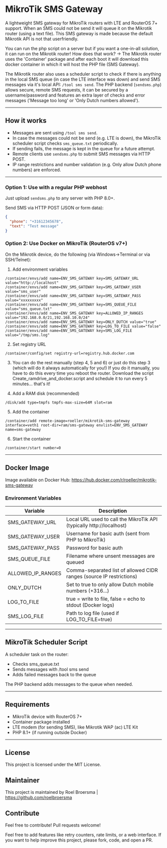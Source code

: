# MikroTik SMS Gateway

A lightweight SMS gateway for MikroTik routers with LTE and RouterOS 7+ support.
When an SMS could not be send it will queue it on the Mikrotik router (using a text file). This SMS gateway is made because the default Mikrotik API is not that userfriendly.

You can run the php script on a server but if you want a one-in-all solution, it can run on the Mikrotik router!
How does that work? -> The Mikrotik router uses the 'Container' package and after each boot it will download this docker container in which it will host the PHP file (SMS Gateway).

The Mikrotik router also uses a scheduler script to check if there is anything in the local SMS queue (in case the LTE interface was down) and send SMS messages via it's local API: `/tool sms send`.
The PHP backend (`sendsms.php`) allows secure, remote SMS requests, it can be secured by a username/password and features an extra layer of checks and error messages ('Message too long' or 'Only Dutch numbers allowed').

---


## How it works

- Messages are sent using `/tool sms send`.
- In case the messages could not be send (e.g. LTE is down), the MikroTik scheduler script checks `sms_queue.txt` periodically.
- If sending fails, the message is kept in the queue for a future attempt.
- Remote clients use `sendsms.php` to submit SMS messages via HTTP POST.
- IP range restrictions and number validation (e.g. Only allow Dutch phone numbers) are enforced.

---


### Option 1: Use with a regular PHP webhost

Just upload `sendsms.php` to any server with PHP 8.0+.

Send SMS via HTTP POST (JSON or form data):

```json
{
  "phone": "+31612345678",
  "text": "Test message"
}
```


### Option 2: Use Docker on MikroTik (RouterOS v7+)

On the Mikrotik device, do the following (via Windows->Terminal or via SSH/Telnet):

1. Add environment variables
```
/container/envs/add name=ENV_SMS_GATEWAY key=SMS_GATEWAY_URL value="http://localhost"
/container/envs/add name=ENV_SMS_GATEWAY key=SMS_GATEWAY_USER value="sms_user"
/container/envs/add name=ENV_SMS_GATEWAY key=SMS_GATEWAY_PASS value="xxxxxxxxx"
/container/envs/add name=ENV_SMS_GATEWAY key=SMS_QUEUE_FILE value="sms_queue.txt"
/container/envs/add name=ENV_SMS_GATEWAY key=ALLOWED_IP_RANGES value="192.168.0.0/21,192.168.10.0/24"
/container/envs/add name=ENV_SMS_GATEWAY key=ONLY_DUTCH value="true"
/container/envs/add name=ENV_SMS_GATEWAY key=LOG_TO_FILE value="false"
/container/envs/add name=ENV_SMS_GATEWAY key=SMS_LOG_FILE value="/tmp/sms.log"
```

2. Set registry URL
```
/container/config/set registry-url=registry.hub.docker.com
```

3. You can do the rest manually (step 4, 5 and 6) or just do this step 3 (which will do it always automatically for you!)
If you do it manually, you have to do this every time you reboot the router.
Download the script Create_ramdrive_and_docker.script and schedule it to run every 5 minutes... that's it!


5. Add a RAM disk (recommended)
```
/disk/add type=tmpfs tmpfs-max-size=64M slot=ram
```


5. Add the container
```
/container/add remote-image=roeller/mikrotik-sms-gateway interface=veth1 root-dir=ram/sms-gateway envlist=ENV_SMS_GATEWAY name=sms-gateway
```

6. Start the container
```
/container/start number=0
```

---

## Docker Image
Image available on Docker Hub: https://hub.docker.com/r/roeller/mikrotik-sms-gateway


### Environment Variables
|Variable|Description|
|-----|-------|
|SMS_GATEWAY_URL|Local URL used to call the MikroTik API (typically http://localhost)
|SMS_GATEWAY_USER|Username for basic auth (sent from PHP to MikroTik)
|SMS_GATEWAY_PASS|Password for basic auth
|SMS_QUEUE_FILE|Filename where unsent messages are queued
|ALLOWED_IP_RANGES|Comma-separated list of allowed CIDR ranges (source IP restrictions)
|ONLY_DUTCH|Set to true to only allow Dutch mobile numbers (+316...)
|LOG_TO_FILE|true = write to file, false = echo to stdout (Docker logs)
SMS_LOG_FILE|Path to log file (used if LOG_TO_FILE=true)


---

## MikroTik Scheduler Script
A scheduler task on the router:
- Checks sms_queue.txt
- Sends messages with /tool sms send
- Adds failed messages back to the queue

The PHP backend adds messages to the queue when needed.

---

## Requirements
- MikroTik device with RouterOS 7+
- Container package installed
- LTE modem (for sending SMS), like Mikrotik WAP (ac) LTE Kit
- PHP 8.1+ (if running outside Docker)

---

## License
This project is licensed under the MIT License.


## Maintainer
This project is maintained by Roel Broersma | https://github.com/roelbroersma


## Contribute
Feel free to contribute!
Pull requests welcome!

Feel free to add features like retry counters, rate limits, or a web interface.
If you want to help improve this project, please fork, code, and open a PR.

